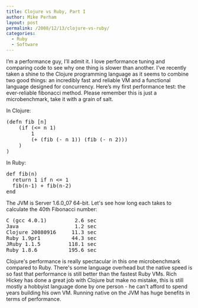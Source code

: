 ```yaml
---
title: Clojure vs Ruby, Part I
author: Mike Perham
layout: post
permalink: /2008/12/13/clojure-vs-ruby/
categories:
  - Ruby
  - Software
---
```

I&#8217;m a performance guy, I&#8217;ll admit it. I love performance tuning and comparing code to see why one thing is slower than another. I&#8217;ve recently taken a shine to the Clojure programming language as it seems to combine two good things: an incredibly fast and reliable VM and a functional language designed for concurrency. Here&#8217;s my first performance test: the ever-reliable fibonacci method. Please remember this is just a microbenchmark, take it with a grain of salt.

In Clojure:

<pre lang="lisp">(defn fib [n]
    (if (&lt;= n 1)
        1
        (+ (fib (- n 1)) (fib (- n 2)))
    )
)
</pre>

In Ruby:

<pre lang="ruby">def fib(n)
  return 1 if n &lt;= 1
  fib(n-1) + fib(n-2)
end
</pre>

The JVM is Server 1.6.0_07 64-bit. Let's see how long each takes to calculate the 40th Fibonacci number:

<pre>C (gcc 4.0.1)         2.6 sec
Java                  1.2 sec
Clojure 20080916     11.3 sec
Ruby 1.9pr1          44.3 sec
JRuby 1.1.5         118.1 sec
Ruby 1.8.6          195.6 sec
</pre>

Clojure's performance is really spectacular in this one microbenchmark compared to Ruby. There's some language overhead but the native speed is so fast that performance is still better than the fastest Ruby VMs. Rich Hickey has done a great job with Clojure but make no mistake, this is still mostly a hobbyist language done by one person - he can't afford to spend years building his own VM. Running native on the JVM has huge benefits in terms of performance.